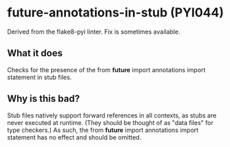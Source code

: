 # future-annotations-in-stub (PYI044)
Derived from the flake8-pyi linter.
Fix is sometimes available.
## What it does
Checks for the presence of the from __future__ import annotations import
statement in stub files.
## Why is this bad?
Stub files natively support forward references in all contexts, as stubs are
never executed at runtime. (They should be thought of as "data files" for
type checkers.) As such, the from __future__ import annotations import
statement has no effect and should be omitted.
```